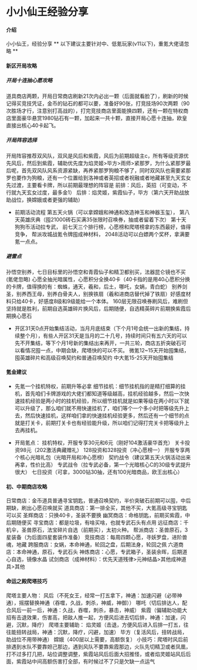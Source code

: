 # 小小仙王经验分享

#### 介绍
小小仙王，经验分享
** 以下建议主要针对中、低氪玩家(v11以下)，重氪大佬请忽略 **

#### 新区开局攻略

##### 开局十连抽心愿攻略
道具商店两颗，开局日常商店刷新21次内必出一颗（后面就看脸了），刷新的时候记得买竞技凭证，金币的钻石的都可以要，准备好90张，打竞技场90次两颗（90次胜场才行，注意别打高战的），打完竞技商店里面能换四颗，还有一颗在特权商店里面豪华悬赏1980钻石有一颗，加起来一共十颗，直接开局心愿十连抽，欧皇直接出核心40卡起飞。

##### 开局阵容选择
开局阵容推荐双风队，双风是风后和紫霞，风后为前期超级主c，所有等级资源优先风后，然后到紫霞，辅助优先度为焰灵姬>毕方>雨师>紧那罗，为什么紧那罗最后呢，首先双风队风系资源紧缺，再养紧那罗狗粮不够了，同时双风队也需要紧那罗也要作为狗粮，还有一个位置给到洛神或者英招或者祝融或者地藏甚至九天玄女先过渡，主要看卡牌，所以前期最理想的阵容是
前排：风后，英招（可变动，不行就九天玄女过度，最多金1）
后排：焰灵姬，紫霞仙子，毕方（第六天开助战放助战位，换嫦娥或者更强的辅助）

* 前期活动流程
第五天火锅（可以拿嫦娥和神通和改造神玉和神器玉玺），
第八天英雄庆典（囤21000砖石买满35张限时召唤券，抽或者留着下次）
第十天狗狗币活动拉专武，
前七天三个排行榜，心愿榜和爬塔榜拿的东西最好，值得竞争，
帮派攻城战氪令牌囤成神材料，
2048活动可以白嫖两个奖杯，拿满要氪一点点。

##### 避雷点
孙悟空别养，七日目标里的孙悟空和青霞仙子和精卫都别买，法器昆仑镜也不买(氪佬忽略)
心愿全抽光暗属性，心愿积分全换40卡（40卡指的是用40心愿积分换的卡牌，值得换的有：蜘蛛，通天，羲和，后土，哪吒，女娲，青白蛇）
别养剑圣，别养西王母，别养白骨夫人，别换铁扇（羲和进商店替代掉了铁扇）好感度材料只给40卡，好感度8级和9级能给一个本体。
160层无限召唤券刷风后，难刷但坚持就是胜利，前期自选英雄碎片换风后，后期随便，自选精英碎片前期换紫霞后期换心愿石
* 开区31天0点开始集结活动，当月月底结束（下个月1号会统一出新的集结，持续整个月），有些人开区31天是当月的二十几号，持续时间只有五六天的可以先不开集结，等下个月1号新的集结出来再开，一共三轮，商店五折突破石可以看情况囤一点，中期会缺，爬塔快的可以不买。
微氪12~15天开始囤集结，囤英雄碎片和高级召唤契约和普通召唤契约
中大氪15-25天开始囤集结

#### 氪金建议
* 先氪一个挂机特权，前期升等必拿
细节挂机：细节挂机指的是精打细算的挂机，首先咱们卡牌游戏的大佬们都知道等级越高，挂机经验越多，然后一次快速挂机经验是两小时的挂机经验，所以细节挂机就是如果等级在两小时以下就可以升级了，那么咱们就不用快速挂机了，咱们等个一个多小时把等级先升上去，然后快速挂机，这样咱们拿的快速挂机经验更多，然后还有一个细节的点就是打关卡，前期打关卡也有经验能升级，所以咱们记得打完关卡把等级升上去再挂机。

* 开局氪点：
挂机特权，开服专享30元和6元（刚好104激活豪华首充）
关卡投资98元（202激活典藏赠礼）
128投资和328投资（冲心愿榜一）
开服专享两个核心光暗礼包（光暗开局和冲心愿榜）
契约战令（建议第五天火锅活动出来再拿，性价比高）
专武战令（拉专武必备，第一个光暗核心C的30级专武提升很大）
七日投资（可拿，3000钻30抽，还有100光暗商品，欧王出核心）

#### 初、中期商店攻略
日常商店：金币道具普通寻宝钥匙，普通召唤契约，半价突破石前期可以囤，中后期缺，刷出心愿召唤就买
道具商店：第一排全买，其他不买，大氪高级寻宝钥匙可以买
圣辉商店：只换40卡，圣装不要换
幽冥商店：命格钥匙，前期买紫霞，中后期随便买
寻宝商店：都是垃圾，有啥买啥，也就专武石头有点用
远征商店：千机伞，圣兽原石，法宝碎片自选（前期买），太初火种。
帮派商店：圣兽原石，3星装备（为后面四星套装作准备）
竞技商店：每周四颗心愿，寻妖罗盘，进阶兽魂，地藏
跨服商店：女娲，本命神通，轮回之盘，后期法身，轮回之佩
六道商店：本命神通，原石，专武石头
神炼商店：心愿，专武箱子，圣装余晖，后期道心自选，镜像水晶
试剑商店（成神材料）：优先天道残律>元神结晶>其他成神道具>其他


#### 命运之殿爬塔技巧
爬塔主要人物：
风后（不死女王，经常一打五拿下，神通：加速闪避（必带神通），摇摆替换神通（吞噬，久战，刺杀，神威，神御））
哪吒（切后排达人，配合风后一前一后，神通：久战，吞噬，刺杀，暴击，神威）
紫霞（偏辅助功能大招有击退效果，伤害高，把敌人推一起，方便风后进去切后排，神通：加速，闪避，沉默，降疗）
爬塔主要辅助：
焰灵姬（击退，方便风后进入后排一打五，往往能扭转战局，神通：沉默，降疗，闪避，加速）
毕方（复活风后，扭转战局，助战位不用带神通）
嫦娥（400层以上需要，高额恢复）
小技巧：爬塔时风后前排遇到水队不要靠妲己那边，遇到风队不要靠紫霞那边，火队先切精卫或者凤凰，打不过多打几把，站位调整调整，紫霞站风后后面大招推怪，或者焰灵姬站风后后面，紫霞站中间高额伤害打全部，有时候过不了只是欠缺一点运气

